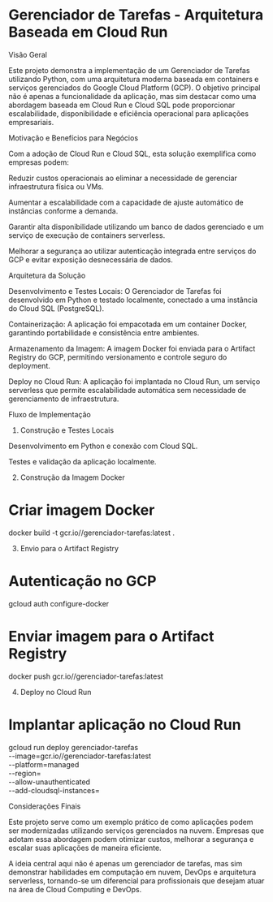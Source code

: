# Gerenciador de Tarefas - Arquitetura Baseada em Cloud Run

Visão Geral

Este projeto demonstra a implementação de um Gerenciador de Tarefas utilizando Python, com uma arquitetura moderna baseada em containers e serviços gerenciados do Google Cloud Platform (GCP). O objetivo principal não é apenas a funcionalidade da aplicação, mas sim destacar como uma abordagem baseada em Cloud Run e Cloud SQL pode proporcionar escalabilidade, disponibilidade e eficiência operacional para aplicações empresariais.

Motivação e Benefícios para Negócios

Com a adoção de Cloud Run e Cloud SQL, esta solução exemplifica como empresas podem:

Reduzir custos operacionais ao eliminar a necessidade de gerenciar infraestrutura física ou VMs.

Aumentar a escalabilidade com a capacidade de ajuste automático de instâncias conforme a demanda.

Garantir alta disponibilidade utilizando um banco de dados gerenciado e um serviço de execução de containers serverless.

Melhorar a segurança ao utilizar autenticação integrada entre serviços do GCP e evitar exposição desnecessária de dados.

Arquitetura da Solução

Desenvolvimento e Testes Locais: O Gerenciador de Tarefas foi desenvolvido em Python e testado localmente, conectado a uma instância do Cloud SQL (PostgreSQL).

Containerização: A aplicação foi empacotada em um container Docker, garantindo portabilidade e consistência entre ambientes.

Armazenamento da Imagem: A imagem Docker foi enviada para o Artifact Registry do GCP, permitindo versionamento e controle seguro do deployment.

Deploy no Cloud Run: A aplicação foi implantada no Cloud Run, um serviço serverless que permite escalabilidade automática sem necessidade de gerenciamento de infraestrutura.

Fluxo de Implementação

1. Construção e Testes Locais

Desenvolvimento em Python e conexão com Cloud SQL.

Testes e validação da aplicação localmente.

2. Construção da Imagem Docker

# Criar imagem Docker
docker build -t gcr.io/<meu-projeto>/gerenciador-tarefas:latest .

3. Envio para o Artifact Registry

# Autenticação no GCP
gcloud auth configure-docker

# Enviar imagem para o Artifact Registry
docker push gcr.io/<meu-projeto>/gerenciador-tarefas:latest

4. Deploy no Cloud Run

# Implantar aplicação no Cloud Run
 gcloud run deploy gerenciador-tarefas \
    --image=gcr.io/<meu-projeto>/gerenciador-tarefas:latest \
    --platform=managed \
    --region=<regiao-instancia> \
    --allow-unauthenticated \
    --add-cloudsql-instances=<instancia-cloudsql>

Considerações Finais

Este projeto serve como um exemplo prático de como aplicações podem ser modernizadas utilizando serviços gerenciados na nuvem. Empresas que adotam essa abordagem podem otimizar custos, melhorar a segurança e escalar suas aplicações de maneira eficiente.

A ideia central aqui não é apenas um gerenciador de tarefas, mas sim demonstrar habilidades em computação em nuvem, DevOps e arquitetura serverless, tornando-se um diferencial para profissionais que desejam atuar na área de Cloud Computing e DevOps.


